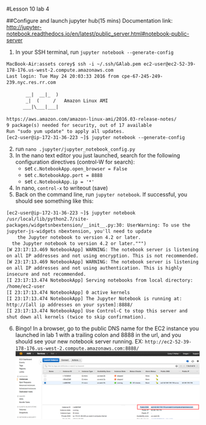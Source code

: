 #Lesson 10 lab 4

##Configure and launch jupyter hub(15 mins)
Documentation link: http://jupyter-notebook.readthedocs.io/en/latest/public_server.html#notebook-public-server

1. In your SSH terminal, run `jupyter notebook --generate-config` 

```
MacBook-Air:assets corey$ ssh -i ~/.ssh/GAlab.pem ec2-user@ec2-52-39-178-176.us-west-2.compute.amazonaws.com
Last login: Tue May 24 20:03:33 2016 from cpe-67-245-249-239.nyc.res.rr.com

       __|  __|_  )
       _|  (     /   Amazon Linux AMI
      ___|\___|___|

https://aws.amazon.com/amazon-linux-ami/2016.03-release-notes/
9 package(s) needed for security, out of 17 available
Run "sudo yum update" to apply all updates.
[ec2-user@ip-172-31-36-223 ~]$ jupyter notebook --generate-config
```

2. run `nano .jupyter/jupyter_notebook_config.py`
3. In the nano text editor you just launched, search for the following configuration directives (control-W for search):
	- set `c.NotebookApp.open_browser = False`
	- set `c.NotebookApp.port = 8888`
	- set `c.NotebookApp.ip = '*'`
4. In nano, `control-x` to writeout (save) 
5. Back on the command line, run `jupyter notebook`. If successful, you should see something like this: 
```
[ec2-user@ip-172-31-36-223 ~]$ jupyter notebook
/usr/local/lib/python2.7/site-packages/widgetsnbextension/__init__.py:30: UserWarning: To use the jupyter-js-widgets nbextension, you'll need to update
    the Jupyter notebook to version 4.2 or later.
  the Jupyter notebook to version 4.2 or later.""")
[W 23:17:13.469 NotebookApp] WARNING: The notebook server is listening on all IP addresses and not using encryption. This is not recommended.
[W 23:17:13.469 NotebookApp] WARNING: The notebook server is listening on all IP addresses and not using authentication. This is highly insecure and not recommended.
[I 23:17:13.474 NotebookApp] Serving notebooks from local directory: /home/ec2-user
[I 23:17:13.474 NotebookApp] 0 active kernels 
[I 23:17:13.474 NotebookApp] The Jupyter Notebook is running at: http://[all ip addresses on your system]:8888/
[I 23:17:13.474 NotebookApp] Use Control-C to stop this server and shut down all kernels (twice to skip confirmation).
```
6. Bingo! In a browser, go to the public DNS name for the EC2 instance you launched in lab 1 with a trailing colon and 8888 in the url, and you should see your new notebook server running. EX: `http://ec2-52-39-178-176.us-west-2.compute.amazonaws.com:8888/` ![](https://raw.githubusercontent.com/coreym/DAT-35-class-10/master/assets/public_dns_name.png)
